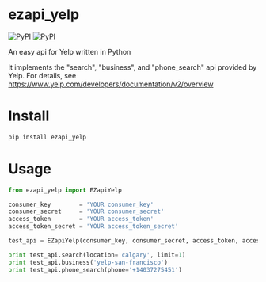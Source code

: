 # ezapi_yelp
[![PyPI](https://img.shields.io/pypi/dm/ezapi-yelp.svg)](https://pypi.python.org/pypi/ezapi-yelp) [![PyPI](https://img.shields.io/pypi/v/ezapi_yelp.svg)](https://pypi.python.org/pypi/ezapi-yelp)

An easy api for Yelp written in Python

It implements the "search", "business", and "phone_search" api provided by Yelp. For details, see https://www.yelp.com/developers/documentation/v2/overview

# Install
```bash
pip install ezapi_yelp
```

# Usage
```python
from ezapi_yelp import EZapiYelp

consumer_key        = 'YOUR consumer_key'
consumer_secret     = 'YOUR consumer_secret'
access_token        = 'YOUR access_token'
access_token_secret = 'YOUR access_token_secret'

test_api = EZapiYelp(consumer_key, consumer_secret, access_token, access_token_secret)

print test_api.search(location='calgary', limit=1)
print test_api.business('yelp-san-francisco')
print test_api.phone_search(phone='+14037275451')
```

